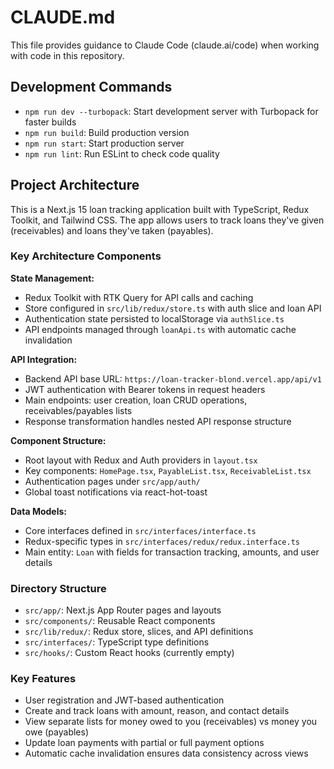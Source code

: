 # CLAUDE.md

This file provides guidance to Claude Code (claude.ai/code) when working with code in this repository.

## Development Commands

- `npm run dev --turbopack`: Start development server with Turbopack for faster builds
- `npm run build`: Build production version
- `npm run start`: Start production server
- `npm run lint`: Run ESLint to check code quality

## Project Architecture

This is a Next.js 15 loan tracking application built with TypeScript, Redux Toolkit, and Tailwind CSS. The app allows users to track loans they've given (receivables) and loans they've taken (payables).

### Key Architecture Components

**State Management:**
- Redux Toolkit with RTK Query for API calls and caching
- Store configured in `src/lib/redux/store.ts` with auth slice and loan API
- Authentication state persisted to localStorage via `authSlice.ts`
- API endpoints managed through `loanApi.ts` with automatic cache invalidation

**API Integration:**
- Backend API base URL: `https://loan-tracker-blond.vercel.app/api/v1`
- JWT authentication with Bearer tokens in request headers
- Main endpoints: user creation, loan CRUD operations, receivables/payables lists
- Response transformation handles nested API response structure

**Component Structure:**
- Root layout with Redux and Auth providers in `layout.tsx`
- Key components: `HomePage.tsx`, `PayableList.tsx`, `ReceivableList.tsx`
- Authentication pages under `src/app/auth/`
- Global toast notifications via react-hot-toast

**Data Models:**
- Core interfaces defined in `src/interfaces/interface.ts`
- Redux-specific types in `src/interfaces/redux/redux.interface.ts`
- Main entity: `Loan` with fields for transaction tracking, amounts, and user details

### Directory Structure

- `src/app/`: Next.js App Router pages and layouts
- `src/components/`: Reusable React components
- `src/lib/redux/`: Redux store, slices, and API definitions
- `src/interfaces/`: TypeScript type definitions
- `src/hooks/`: Custom React hooks (currently empty)

### Key Features

- User registration and JWT-based authentication
- Create and track loans with amount, reason, and contact details
- View separate lists for money owed to you (receivables) vs money you owe (payables)
- Update loan payments with partial or full payment options
- Automatic cache invalidation ensures data consistency across views